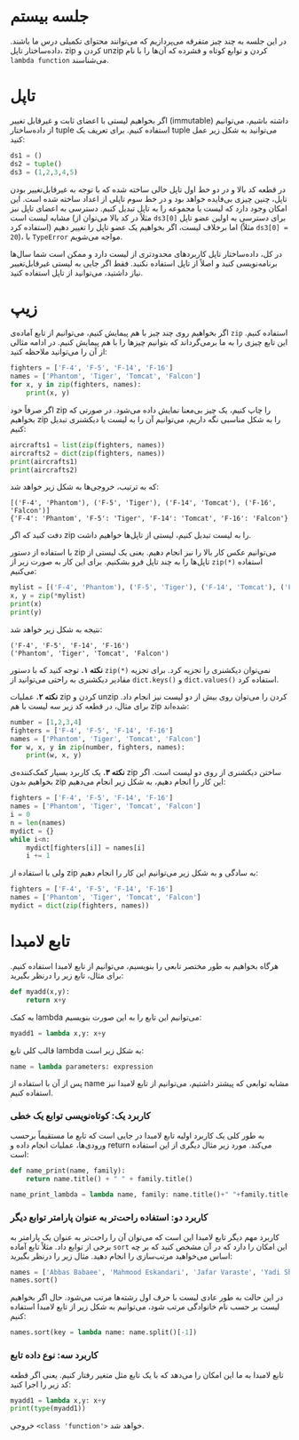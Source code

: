 # جلسه بیستم

در این جلسه به چند چیز متفرقه می‌پردازیم که می‌توانند محتوای تکمیلی درس ما باشند. داده‌ساختار تاپل، zip کردن و unzip کردن و توابع کوتاه و فشرده که آن‌ها را با نام `lambda function` می‌شناسند.
# تاپل
اگر بخواهیم لیستی با اعضای ثابت و غیرقابل تغییر (immutable) داشته باشیم، می‌توانیم از داده‌ساختار tuple استفاده کنیم. برای تعریف یک tuple می‌توانید به شکل زیر عمل کنید:
```python
ds1 = ()
ds2 = tuple()
ds3 = (1,2,3,4,5)
```
در قطعه کد بالا و در دو خط اول تاپل خالی ساخته شده که با توجه به غیرقابل‌تغییر بودن تاپل، چنین چیزی بی‌فایده خواهد بود و در خط سوم تاپلی از اعداد ساخته شده است. این امکان وجود دارد که لیست یا مجموعه را به تاپل تبدیل کنیم. دسترسی به اعضای تاپل نیز مشابه لیست است (مثلاً در کد بالا می‌توان از `ds3[0]` برای دسترسی به اولین عضو تاپل استفاده کرد) اما برخلاف لیست، اگر بخواهیم یک عضو تاپل را تغییر دهیم (مثلاً `ds3[0] = 20`)، با `TypeError` مواجه می‌شویم.

در کل، داده‌ساختار تاپل کاربردهای محدودتری از لیست دارد و ممکن است شما سال‌ها برنامه‌نویسی کنید و اصلاً از تاپل استفاده نکنید. فقط اگر جایی به لیستی غیرقابل‌تغییر نیاز داشتید، می‌توانید از تاپل استفاده کنید.

# زیپ
اگر بخواهیم روی چند چیز با هم پیمایش کنیم، می‌توانیم از تابع آماده‌ی `zip` استفاده کنیم. این تابع چیزی را به ما برمی‌گرداند که بتوانیم چیزها را با هم پیمایش کنیم. در ادامه مثالی از آن را می‌توانید ملاحظه کنید:
```python
fighters = ['F-4', 'F-5', 'F-14', 'F-16']
names = ['Phantom', 'Tiger', 'Tomcat', 'Falcon']
for x, y in zip(fighters, names):
    print(x, y)
```
اگر صرفاً خود zip را چاپ کنیم، یک چیز بی‌معنا نمایش داده می‌شود. در صورتی که بخواهیم zip را به شکل مناسبی نگه داریم، می‌توانیم آن را به لیست یا دیکشنری تبدیل کنیم:
```python
aircrafts1 = list(zip(fighters, names))
aircrafts2 = dict(zip(fighters, names))
print(aircrafts1)
print(aircrafts2)
```
که به ترتیب، خروجی‌‌ها به شکل زیر خواهد شد:
```
[('F-4', 'Phantom'), ('F-5', 'Tiger'), ('F-14', 'Tomcat'), ('F-16', 'Falcon')]
{'F-4': 'Phantom', 'F-5': 'Tiger', 'F-14': 'Tomcat', 'F-16': 'Falcon'}
```
دفت کنید که اگر zip را به لیست تبدیل کنیم، لیستی از تاپل‌ها خواهیم داشت.

با استفاده از دستور zip می‌توانیم عکس کار بالا را نیز انجام دهیم. یعنی یک لیستی از تاپل‌ها را به چند تاپل فرو بشکنیم. برای این کار به صورت زیر از `zip(*)` استفاده می‌کنیم:
```python
mylist = [('F-4', 'Phantom'), ('F-5', 'Tiger'), ('F-14', 'Tomcat'), ('F-16', 'Falcon')]
x, y = zip(*mylist)
print(x)
print(y)
```
نتیجه به شکل زیر خواهد شد:
```
('F-4', 'F-5', 'F-14', 'F-16')
('Phantom', 'Tiger', 'Tomcat', 'Falcon')
```
**نکته ۱.** توجه کنید که با دستور `zip(*)` نمی‌توان دیکشنری را تجزیه کرد. برای تجزیه مقادیر دیکشنری به راحتی می‌توانید از `dict.keys()` و `dict.values()` استفاده کرد.

**نکته ۲.** عملیات zip کردن و unzip کردن را می‌توان روی بیش از دو لیست نیز انجام داد. برای مثال، در قطعه کد زیر سه لیست با هم zip شده‌اند:
```python
number = [1,2,3,4]
fighters = ['F-4', 'F-5', 'F-14', 'F-16']
names = ['Phantom', 'Tiger', 'Tomcat', 'Falcon']
for w, x, y in zip(number, fighters, names):
    print(w, x, y)
```

**نکته ۳.** یک کاربرد بسیار کمک‌کننده‌ی zip ساختن دیکشنری از روی دو لیست است. اگر بخواهیم بدون zip این کار را انجام دهیم، به شکل زیر انجام می‌دهیم:
```python
fighters = ['F-4', 'F-5', 'F-14', 'F-16']
names = ['Phantom', 'Tiger', 'Tomcat', 'Falcon']
i = 0
n = len(names)
mydict = {}
while i<n:
    mydict[fighters[i]] = names[i]
    i += 1
```
ولی با استفاده از zip به سادگی و به شکل زیر می‌توانیم این کار را انجام دهیم:
```python
fighters = ['F-4', 'F-5', 'F-14', 'F-16']
names = ['Phantom', 'Tiger', 'Tomcat', 'Falcon']
mydict = dict(zip(fighters, names))
```
# تابع لامبدا
هرگاه بخواهیم به طور مختصر تابعی را بنویسیم، می‌توانیم از تابع لامبدا استفاده کنیم. برای مثال، تابع زیر را درنظر بگیرید:
```python
def myadd(x,y):
    return x+y
```
به کمک lambda می‌توانیم این تابع را به این صورت بنویسیم:
```python
myadd1 = lambda x,y: x+y
```
قالب کلی تابع lambda به شکل زیر است:
```python
name = lambda parameters: expression
```
پس از آن با استفاده از name مشابه توابعی که پیشتر داشتیم، می‌توانیم از تابع لامبدا نیز استفاده کنیم. 
### کاربرد یک: کوتاه‌نویسی توابع یک خطی
به طور کلی یک کاربرد اولیه تابع لامبدا در جایی است که تابع ما مستقیماً برحسب ورودی‌ها، عملیات انجام داده و return می‌کند. مورد زیر مثال دیگری از این استفاده است:
```python
def name_print(name, family):
    return name.title() + " " + family.title()

name_print_lambda = lambda name, family: name.title()+" "+family.title()
```
### کاربرد دو: استفاده راحت‌تر به عنوان پارامتر توابع دیگر
کاربرد مهم دیگر تابع لامبدا این است که می‌توان آن را راحت‌تر به عنوان یک پارامتر به برخی از توابع داد. مثلاً تابع آماده `sort` این امکان را دارد که در آن مشخص کنید که بر چه اساس می‌خواهید مرتب‌سازی را انجام دهید. مثال زیر را درنظر بگیرید:
```python
names = ['Abbas Babaee', 'Mahmood Eskandari', 'Jafar Varaste', 'Yadi Sharifi', 'Manoochehr Mohagheghi']
names.sort()
```
در این حالت به طور عادی لیست با حرف اول رشته‌ها مرتب می‌شود. حال اگر بخواهیم لیست بر حسب نام خانوادگی مرتب شود، می‌توانیم به شکل زیر از تابع لامبدا استفاده کنیم:
```python
names.sort(key = lambda name: name.split()[-1])
```
### کاربرد سه: نوع داده تابع
تابع لامبدا به ما این امکان را می‌دهد که با یک تابع مثل متغیر رفتار کنیم. یعنی اگر قطعه کد زیر را اجرا کنید:
```python
myadd1 = lambda x,y: x+y
print(type(myadd1))
```
خروجی `<class 'function'>` خواهد شد.
